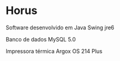 Horus
=====

Software desenvolvido em Java Swing jre6

Banco de dados MySQL 5.0

Impressora térmica Argox OS 214 Plus